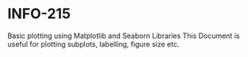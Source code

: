 # INFO-215
Basic plotting using  Matplotlib and Seaborn Libraries
This Document is useful for plotting subplots, labelling, figure size etc.

